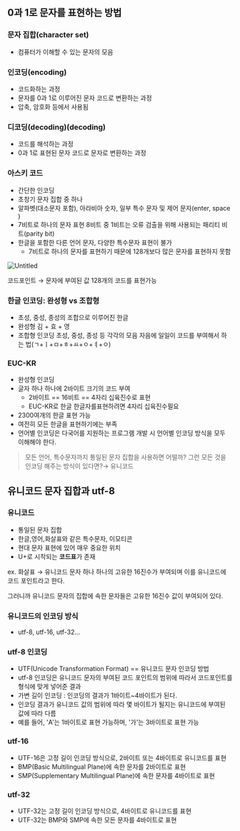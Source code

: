 ## 0과 1로 문자를 표현하는 방법

### 문자 집합(character set)

- 컴퓨터가 이해할 수 있는 문자의 모음

### 인코딩(encoding)

- 코드화하는 과정
- 문자를 0과 1로 이루어진 문자 코드로 변환하는 과정
- 압축, 암호화 등에서 사용됨

### 디코딩(decoding)(decoding)

- 코드를 해석하는 과정
- 0과 1로 표현된 문자 코드로 문자로 변환하는 과정

### 아스키 코드

- 간단한 인코딩
- 초창기 문자 집합 중 하나
- 알파벳(대소문자 포함), 아라비아 숫자, 일부 특수 문자 및 제어 문자(enter, space )
- 7비트로 하나의 문자 표현
8비트 중 1비트는 오류 검출을 위해 사용되는 패리티 비트(parity bit)
- 한글을 포함한 다른 언어 문자, 다양한 특수문자 표현이 불가
    - 7비트로 하나의 문자를 표현하기 때문에 128개보다 많은 문자를 표현하지 못함

![Untitled](https://user-images.githubusercontent.com/79884004/226112595-f384485f-1757-409c-8eaa-20edfbab689a.png)

코드포인트 → 문자에 부여된 값 
128개의 코드를 표현가능 

### 한글 인코딩: 완성형 vs 조합형

- 초성, 중성, 종성의 조합으로 이루어진 한글
- 완성형  김 + 효 + 영
- 조합형 인코딩 초성, 중성, 종성 등 각각의 모음 자음에 일일이 코드를 부여해서 하는 법(ㄱ+ㅣ+ㅁ+ㅎ+ㅛ+ㅇ+ㅕ+ㅇ)

### EUC-KR

- 완성형 인코딩
- 글자 하나 하나에 2바이트 크기의 코드 부여
    - 2바이트 == 16비트 == 4자리 십육진수로 표현
    - EUC-KR로 한글 한글자를표현하려면 4자리 십육진수필요
- 2300여개의 한글 표현 가능
- 여전히 모든 한글을 표현하기에는 부족
- 언어별 인코딩은 다국어를 지원하는 프로그램 개발 시 언어별 인코딩 방식을 모두 이해해야 한다.

> 모든 언어, 특수문자까지 통일된 문자 집합을 사용하면 어떨까? 그런 모든 것을 인코딩 해주는 방식이 있다면?→ 유니코드
> 

## 유니코드 문자 집합과 utf-8

### 유니코드

- 통일된 문자 집합
- 한글,영어,화살표와 같은 특수문자, 이모티콘
- 현대 문자 표현에 있어 매우 중요한 위치
- U+로 시작되는 **코드표**가 존재

ex. 화살표 → 유니코드 문자 하나 하나의 고유한 16진수가 부여되며 이를 유니코드에 코드 포인트라고 한다.

그러니까 유니코드 문자의 집합에 속한 문자들은 고유한 16진수 값이 부여되어 있다.   

### 유니코드의 인코딩 방식

- utf-8, utf-16, utf-32…

### utf-8 인코딩

- UTF(Unicode Transformation Format) == 유니코드 문자 인코딩 방법
- utf-8 인코딩은 유니코드 문자의 부여된 코드 포인트의 범위에 따라서 코드포인트를 형식에 맞게 넣어준 결과
- 가변 길이 인코딩 : 인코딩의 결과가 1바이트~4바이트가 된다.
- 인코딩 결과가 유니코드 값의 범위에 따라 몇 바이트가 될지는 유니코드에 부여된 값에 따라 다름
- 예를 들어, 'A'는 1바이트로 표현 가능하며, '가'는 3바이트로 표현 가능

### utf-16

- UTF-16은 고정 길이 인코딩 방식으로, 2바이트 또는 4바이트로 유니코드를 표현
- BMP(Basic Multilingual Plane)에 속한 문자를 2바이트로 표현
- SMP(Supplementary Multilingual Plane)에 속한 문자를 4바이트로 표현

### utf-32

- UTF-32는 고정 길이 인코딩 방식으로, 4바이트로 유니코드를 표현
- UTF-32는 BMP와 SMP에 속한 모든 문자를 4바이트로 표현
